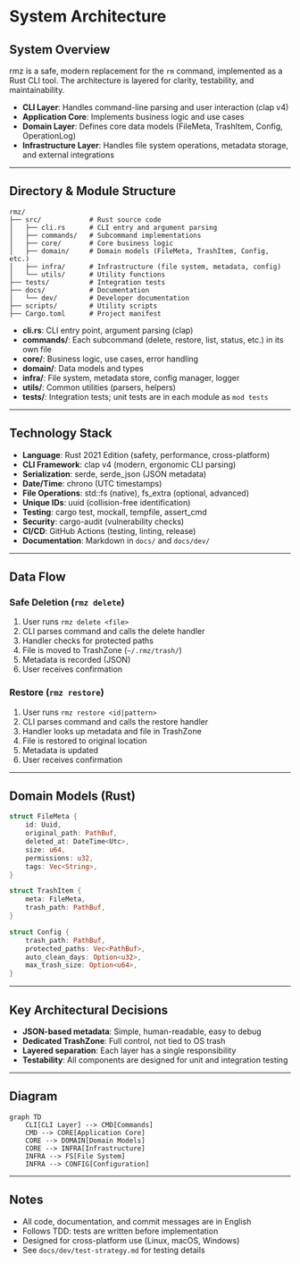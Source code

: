 # System Architecture

## System Overview

rmz is a safe, modern replacement for the `rm` command, implemented as a Rust CLI tool. The architecture is layered for clarity, testability, and maintainability.

- **CLI Layer**: Handles command-line parsing and user interaction (clap v4)
- **Application Core**: Implements business logic and use cases
- **Domain Layer**: Defines core data models (FileMeta, TrashItem, Config, OperationLog)
- **Infrastructure Layer**: Handles file system operations, metadata storage, and external integrations

---

## Directory & Module Structure

```
rmz/
├── src/            # Rust source code
│   ├── cli.rs      # CLI entry and argument parsing
│   ├── commands/   # Subcommand implementations
│   ├── core/       # Core business logic
│   ├── domain/     # Domain models (FileMeta, TrashItem, Config, etc.)
│   ├── infra/      # Infrastructure (file system, metadata, config)
│   └── utils/      # Utility functions
├── tests/          # Integration tests
├── docs/           # Documentation
│   └── dev/        # Developer documentation
├── scripts/        # Utility scripts
├── Cargo.toml      # Project manifest
```

- **cli.rs**: CLI entry point, argument parsing (clap)
- **commands/**: Each subcommand (delete, restore, list, status, etc.) in its own file
- **core/**: Business logic, use cases, error handling
- **domain/**: Data models and types
- **infra/**: File system, metadata store, config manager, logger
- **utils/**: Common utilities (parsers, helpers)
- **tests/**: Integration tests; unit tests are in each module as `mod tests`

---

## Technology Stack

- **Language**: Rust 2021 Edition (safety, performance, cross-platform)
- **CLI Framework**: clap v4 (modern, ergonomic CLI parsing)
- **Serialization**: serde, serde_json (JSON metadata)
- **Date/Time**: chrono (UTC timestamps)
- **File Operations**: std::fs (native), fs_extra (optional, advanced)
- **Unique IDs**: uuid (collision-free identification)
- **Testing**: cargo test, mockall, tempfile, assert_cmd
- **Security**: cargo-audit (vulnerability checks)
- **CI/CD**: GitHub Actions (testing, linting, release)
- **Documentation**: Markdown in `docs/` and `docs/dev/`

---

## Data Flow

### Safe Deletion (`rmz delete`)
1. User runs `rmz delete <file>`
2. CLI parses command and calls the delete handler
3. Handler checks for protected paths
4. File is moved to TrashZone (`~/.rmz/trash/`)
5. Metadata is recorded (JSON)
6. User receives confirmation

### Restore (`rmz restore`)
1. User runs `rmz restore <id|pattern>`
2. CLI parses command and calls the restore handler
3. Handler looks up metadata and file in TrashZone
4. File is restored to original location
5. Metadata is updated
6. User receives confirmation

---

## Domain Models (Rust)

```rust
struct FileMeta {
    id: Uuid,
    original_path: PathBuf,
    deleted_at: DateTime<Utc>,
    size: u64,
    permissions: u32,
    tags: Vec<String>,
}

struct TrashItem {
    meta: FileMeta,
    trash_path: PathBuf,
}

struct Config {
    trash_path: PathBuf,
    protected_paths: Vec<PathBuf>,
    auto_clean_days: Option<u32>,
    max_trash_size: Option<u64>,
}
```

---

## Key Architectural Decisions

- **JSON-based metadata**: Simple, human-readable, easy to debug
- **Dedicated TrashZone**: Full control, not tied to OS trash
- **Layered separation**: Each layer has a single responsibility
- **Testability**: All components are designed for unit and integration testing

---

## Diagram

```mermaid
graph TD
    CLI[CLI Layer] --> CMD[Commands]
    CMD --> CORE[Application Core]
    CORE --> DOMAIN[Domain Models]
    CORE --> INFRA[Infrastructure]
    INFRA --> FS[File System]
    INFRA --> CONFIG[Configuration]
```

---

## Notes
- All code, documentation, and commit messages are in English
- Follows TDD: tests are written before implementation
- Designed for cross-platform use (Linux, macOS, Windows)
- See `docs/dev/test-strategy.md` for testing details
